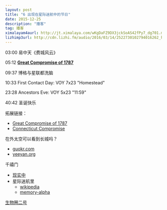 ```yaml
---
layout: post
title: "6 出现在星际迷航中的节日"
date: 2015-12-25
description: "播客"
tag: 播客
ximalayam4aurl: http://jt.ximalaya.com/wKgDaFZ9DX3jckSoAS42fPy7_dg701.m4a?channel=rss&album_id=3135361&track_id=11064533&uid=6418191&jt=http://audio.xmcdn.com/group15/M07/D4/C4/wKgDaFZ9DX3jckSoAS42fPy7_dg701.m4a
lizhimp3url: http://cdn.lizhi.fm/audio/2016/03/14/2522730102794016262_hd.mp3
---   
```


03:00 易中天《费城风云》

05:12 [**Great Compromise of 1787**](https://en.wikipedia.org/wiki/Connecticut_Compromise)

09:37 博格与星联都洗脑

10:33 First Contact Day: VOY 7x23 &quot;Homestead&quot;

23:28 Ancestors Eve: VOY 5x23 &quot;11:59&quot;

40:42 圣诞快乐

拓展链接：

* [Great Compromise of 1787](https://en.wikipedia.org/wiki/Connecticut_Compromise)
* [Connecticut Compromise](https://en.wikipedia.org/wiki/Connecticut_Compromise)

在外太空可以看到长城吗？

* [guokr.com](http://www.guokr.com/question/122155/)
* [yeeyan.org](http://article.yeeyan.org/view/160977/115501/)

千禧门

* [现实中](https://en.wikipedia.org/wiki/Millennium_Gate)
* 星际迷航里
	* [wikipedia](https://en.wikipedia.org/wiki/Millennium_Gate)
	* [memory-alpha](http://memory-alpha.wikia.com/wiki/Millennium_Gate)
	
[生物圈二号](https://en.wikipedia.org/wiki/Biosphere_2)
